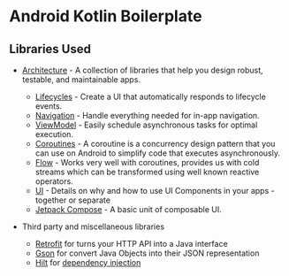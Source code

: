 # Android Kotlin Boilerplate


Libraries Used
--------------
* [Architecture][1] - A collection of libraries that help you design robust, testable, and maintainable apps.
    * [Lifecycles][2] - Create a UI that automatically responds to lifecycle events.
    * [Navigation][3] - Handle everything needed for in-app navigation.
    * [ViewModel][4] - Easily schedule asynchronous tasks for optimal execution.
    * [Coroutines][5] - A coroutine is a concurrency design pattern that you can use on Android to simplify code that executes asynchronously.
    * [Flow][6] - Works very well with coroutines, provides us with cold streams which can be transformed using well known reactive operators.
    * [UI][7] - Details on why and how to use UI Components in your apps - together or separate
    * [Jetpack Compose][8] - A basic unit of composable UI.
  
* Third party and miscellaneous libraries
    * [Retrofit][9] for turns your HTTP API into a Java interface
    * [Gson][10] for convert Java Objects into their JSON representation
    * [Hilt][11] for [dependency injection][12]


    
[1]: https://developer.android.com/jetpack/compose/architecture
[2]: https://developer.android.com/jetpack/compose/lifecycle
[3]: https://developer.android.com/jetpack/compose/navigation
[4]: https://developer.android.com/jetpack/compose/state#viewmodel-state
[5]: https://developer.android.com/kotlin/coroutines
[6]: https://kotlinlang.org/docs/flow.html
[7]: https://developer.android.com/jetpack/compose/tutorial
[8]: https://developer.android.com/jetpack/compose
[9]: https://square.github.io/retrofit/
[10]: https://github.com/google/gson
[11]: https://developer.android.com/training/dependency-injection/hilt-android
[12]: https://developer.android.com/training/dependency-injection

